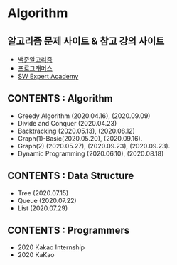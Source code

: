 # Algorithm


## 알고리즘 문제 사이트 & 참고 강의 사이트
* [백준알고리즘](https://www.acmicpc.net/)
* [프로그래머스](https://programmers.co.kr/)
* [SW Expert Academy](https://swexpertacademy.com/main/learn/course/subjectList.do?courseId=AVuPDYSqAAbw5UW6)


## CONTENTS : Algorithm
* Greedy Algorithm (2020.04.16), (2020.09.09)
* Divide and Conquer (2020.04.23) 
* Backtracking (2020.05.13), (2020.08.12)
* Graph(1)-Basic(2020.05.20), (2020.09.16).   
* Graph(2) (2020.05.27), (2020.09.23), (2020.09.23).   
* Dynamic Programming (2020.06.10), (2020.08.18)



## CONTENTS : Data Structure
* Tree (2020.07.15)
* Queue (2020.07.22)
* List (2020.07.29)

## CONTENTS : Programmers
- 2020 Kakao Internship
- 2020 KaKao


